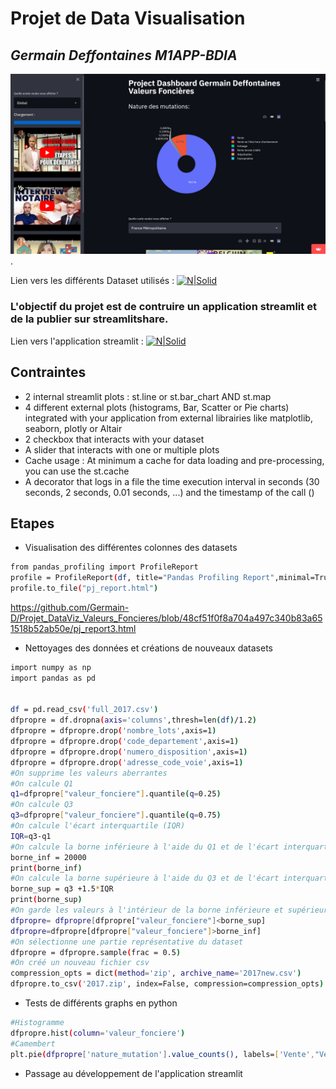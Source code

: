 # Projet de Data Visualisation
## _Germain Deffontaines M1APP-BDIA_

![](/dashboard.png "Apperçu du Dasboard").



Lien vers les différents Dataset utilisés :
[![N|Solid](https://upload.wikimedia.org/wikipedia/fr/thumb/8/84/Data_gouv_fr_logo.svg/2560px-Data_gouv_fr_logo.svg.png)](https://www.data.gouv.fr/en/datasets/demandes-de-valeurs-foncieres/)


### L'objectif du projet est de contruire un application streamlit et de la publier sur streamlitshare.

Lien vers l'application streamlit :
[![N|Solid](https://media-exp1.licdn.com/dms/image/C560BAQFI3jAiQutmSw/company-logo_200_200/0/1614704116029?e=2159024400&v=beta&t=lcQQMHkvNe92LtVs8YF6tVfHsM1dQVtQCn5oSTFZQhg)](https://share.streamlit.io/germain-d/projet_dataviz_valeurs_foncieres/main/Projet_DataViz_Germain_Deffontaines.py)
## Contraintes
- 2 internal streamlit plots : st.line or st.bar_chart AND st.map
- 4 different external plots (histograms, Bar, Scatter or Pie charts) integrated with your application from external librairies like matplotlib, seaborn, plotly or Altair
- 2 checkbox that interacts with your dataset
- A slider that interacts with one or multiple plots
- Cache usage : At minimum a cache for data loading and pre-processing, you can use the st.cache
- A decorator that logs in a file the time execution interval in seconds (30 seconds, 2 seconds, 0.01 seconds, ...) and the timestamp of the call ()


## Etapes 
- Visualisation des différentes colonnes des datasets
```sh
from pandas_profiling import ProfileReport
profile = ProfileReport(df, title="Pandas Profiling Report",minimal=True)
profile.to_file("pj_report.html")
```
https://github.com/Germain-D/Projet_DataViz_Valeurs_Foncieres/blob/48cf51f0f8a704a497c340b83a651518b52ab50e/pj_report3.html

- Nettoyages des données et créations de nouveaux datasets

```sh
import numpy as np
import pandas as pd


df = pd.read_csv('full_2017.csv')
dfpropre = df.dropna(axis='columns',thresh=len(df)/1.2)
dfpropre = dfpropre.drop('nombre_lots',axis=1)
dfpropre = dfpropre.drop('code_departement',axis=1)
dfpropre = dfpropre.drop('numero_disposition',axis=1)
dfpropre = dfpropre.drop('adresse_code_voie',axis=1)
#On supprime les valeurs aberrantes
#On calcule Q1
q1=dfpropre["valeur_fonciere"].quantile(q=0.25)
#On calcule Q3
q3=dfpropre["valeur_fonciere"].quantile(q=0.75)
#On calcule l'écart interquartile (IQR)
IQR=q3-q1
#On calcule la borne inférieure à l'aide du Q1 et de l'écart interquartile
borne_inf = 20000
print(borne_inf)
#On calcule la borne supérieure à l'aide du Q3 et de l'écart interquartile
borne_sup = q3 +1.5*IQR
print(borne_sup)
#On garde les valeurs à l'intérieur de la borne inférieure et supérieure
dfpropre= dfpropre[dfpropre["valeur_fonciere"]<borne_sup]
dfpropre=dfpropre[dfpropre["valeur_fonciere"]>borne_inf]
#On sélectionne une partie représentative du dataset
dfpropre = dfpropre.sample(frac = 0.5)
#On créé un nouveau fichier csv
compression_opts = dict(method='zip', archive_name='2017new.csv')  
dfpropre.to_csv('2017.zip', index=False, compression=compression_opts)
```

- Tests de différents graphs en python
```sh
#Histogramme
dfpropre.hist(column='valeur_fonciere')
#Camembert
plt.pie(dfpropre['nature_mutation'].value_counts(), labels=['Vente',"Vente en l'état futur d'achèvement","Echange","Vente terrain à bâtir","Adjudication","Expropriation"])
```

- Passage au développement de l'application streamlit


